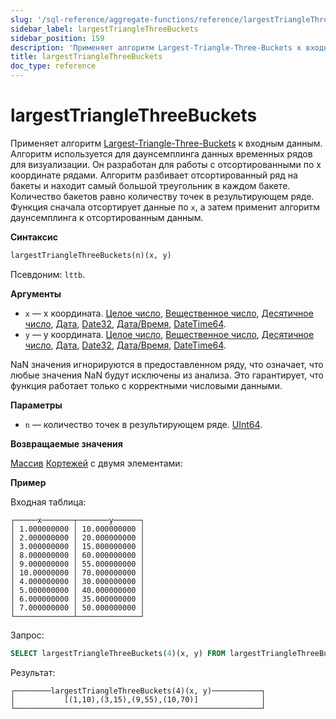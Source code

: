 ```yaml
---
slug: '/sql-reference/aggregate-functions/reference/largestTriangleThreeBuckets'
sidebar_label: largestTriangleThreeBuckets
sidebar_position: 159
description: 'Применяет алгоритм Largest-Triangle-Three-Buckets к входным данным.'
title: largestTriangleThreeBuckets
doc_type: reference
---
```

# largestTriangleThreeBuckets

Применяет алгоритм [Largest-Triangle-Three-Buckets](https://skemman.is/bitstream/1946/15343/3/SS_MSthesis.pdf) к входным данным. 
Алгоритм используется для даунсемплинга данных временных рядов для визуализации. Он разработан для работы с отсортированными по x координате рядами. 
Алгоритм разбивает отсортированный ряд на бакеты и находит самый большой треугольник в каждом бакете. Количество бакетов равно количеству точек в результирующем ряде. 
Функция сначала отсортирует данные по `x`, а затем применит алгоритм даунсемплинга к отсортированным данным.

**Синтаксис**

```sql
largestTriangleThreeBuckets(n)(x, y)
```

Псевдоним: `lttb`.

**Аргументы**

- `x` — x координата. [Целое число](../../../sql-reference/data-types/int-uint.md), [Вещественное число](../../../sql-reference/data-types/float.md), [Десятичное число](../../../sql-reference/data-types/decimal.md), [Дата](../../../sql-reference/data-types/date.md), [Date32](../../../sql-reference/data-types/date32.md), [Дата/Время](../../../sql-reference/data-types/datetime.md), [DateTime64](../../../sql-reference/data-types/datetime64.md).
- `y` — y координата. [Целое число](../../../sql-reference/data-types/int-uint.md), [Вещественное число](../../../sql-reference/data-types/float.md), [Десятичное число](../../../sql-reference/data-types/decimal.md), [Дата](../../../sql-reference/data-types/date.md), [Date32](../../../sql-reference/data-types/date32.md), [Дата/Время](../../../sql-reference/data-types/datetime.md), [DateTime64](../../../sql-reference/data-types/datetime64.md).

NaN значения игнорируются в предоставленном ряду, что означает, что любые значения NaN будут исключены из анализа. Это гарантирует, что функция работает только с корректными числовыми данными.

**Параметры**

- `n` — количество точек в результирующем ряде. [UInt64](../../../sql-reference/data-types/int-uint.md).

**Возвращаемые значения**

[Массив](../../../sql-reference/data-types/array.md) [Кортежей](../../../sql-reference/data-types/tuple.md) с двумя элементами:

**Пример**

Входная таблица:

```text
┌─────x───────┬───────y──────┐
│ 1.000000000 │ 10.000000000 │
│ 2.000000000 │ 20.000000000 │
│ 3.000000000 │ 15.000000000 │
│ 8.000000000 │ 60.000000000 │
│ 9.000000000 │ 55.000000000 │
│ 10.00000000 │ 70.000000000 │
│ 4.000000000 │ 30.000000000 │
│ 5.000000000 │ 40.000000000 │
│ 6.000000000 │ 35.000000000 │
│ 7.000000000 │ 50.000000000 │
└─────────────┴──────────────┘
```

Запрос:

```sql
SELECT largestTriangleThreeBuckets(4)(x, y) FROM largestTriangleThreeBuckets_test;
```

Результат:

```text
┌────────largestTriangleThreeBuckets(4)(x, y)───────────┐
│           [(1,10),(3,15),(9,55),(10,70)]              │
└───────────────────────────────────────────────────────┘
```